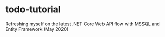 # todo-tutorial
Refreshing myself on the latest .NET Core Web API flow with MSSQL and Entity Framework (May 2020)
